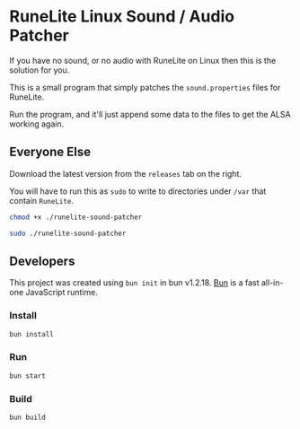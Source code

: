 # RuneLite Linux Sound / Audio Patcher

If you have no sound, or no audio with RuneLite on Linux then this is the solution for you.

This is a small program that simply patches the `sound.properties` files for RuneLite.

Run the program, and it'll just append some data to the files to get the ALSA working again.

## Everyone Else

Download the latest version from the `releases` tab on the right.

You will have to run this as `sudo` to write to directories under `/var` that contain `RuneLite`.

```sh
chmod +x ./runelite-sound-patcher
```

```sh
sudo ./runelite-sound-patcher
```

## Developers

This project was created using `bun init` in bun v1.2.18. [Bun](https://bun.sh) is a fast all-in-one JavaScript runtime.

### Install

```bash
bun install
```

### Run

```bash
bun start
```

### Build

```sh
bun build
```